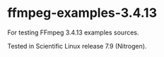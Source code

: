 # ffmpeg-examples-3.4.13
For testing FFmpeg 3.4.13 examples sources.

Tested in Scientific Linux release 7.9 (Nitrogen).

